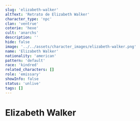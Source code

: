 ```yaml
---
slug: 'elizabeth-walker'
altText: 'Retrato de Elizabeth Walker'
character_type: 'npc'
clan: 'ventrue'
coterie: 'hexe'
cult: 'anarchs'
description: ''
hide: false
image: '../../assets/character_images/elizabeth-walker.png'
name: 'Elizabeth Walker'
nationality: 'american'
pattern: 'default'
race: 'kindred'
related_characters: []
role: 'emissary'
showInfo: false
status: 'unlive'
tags: []
---
```


# Elizabeth Walker
